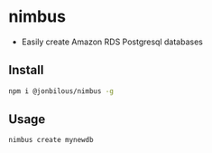 # nimbus

- Easily create Amazon RDS Postgresql databases

## Install

```bash
npm i @jonbilous/nimbus -g
```

## Usage

```bash
nimbus create mynewdb
```
